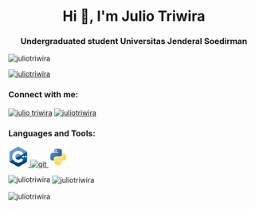 <h1 align="center">Hi 👋, I'm Julio Triwira</h1>
<h3 align="center">Undergraduated student Universitas Jenderal Soedirman</h3>

<p align="left"> <img src="https://komarev.com/ghpvc/?username=juliotriwira&label=Profile%20views&color=0e75b6&style=flat" alt="juliotriwira" /> </p>

<p align="left"> <a href="https://github.com/ryo-ma/github-profile-trophy"><img src="https://github-profile-trophy.vercel.app/?username=juliotriwira" alt="juliotriwira" /></a> </p>

<h3 align="left">Connect with me:</h3>
<p align="left">
<a href="https://linkedin.com/in/julio triwira" target="blank"><img align="center" src="https://raw.githubusercontent.com/rahuldkjain/github-profile-readme-generator/master/src/images/icons/Social/linked-in-alt.svg" alt="julio triwira" height="30" width="40" /></a>
<a href="https://instagram.com/juliotriwira" target="blank"><img align="center" src="https://raw.githubusercontent.com/rahuldkjain/github-profile-readme-generator/master/src/images/icons/Social/instagram.svg" alt="juliotriwira" height="30" width="40" /></a>
</p>

<h3 align="left">Languages and Tools:</h3>
<p align="left"> <a href="https://www.w3schools.com/cpp/" target="_blank" rel="noreferrer"> <img src="https://raw.githubusercontent.com/devicons/devicon/master/icons/cplusplus/cplusplus-original.svg" alt="cplusplus" width="40" height="40"/> </a> <a href="https://git-scm.com/" target="_blank" rel="noreferrer"> <img src="https://www.vectorlogo.zone/logos/git-scm/git-scm-icon.svg" alt="git" width="40" height="40"/> </a> <a href="https://www.python.org" target="_blank" rel="noreferrer"> <img src="https://raw.githubusercontent.com/devicons/devicon/master/icons/python/python-original.svg" alt="python" width="40" height="40"/> </a> </p>

<p><img align="left" src="https://github-readme-stats.vercel.app/api/top-langs?username=juliotriwira&show_icons=true&locale=en&layout=compact" alt="juliotriwira" /></p>

<p>&nbsp;<img align="center" src="https://github-readme-stats.vercel.app/api?username=juliotriwira&show_icons=true&locale=en" alt="juliotriwira" /></p>

<p><img align="center" src="https://github-readme-streak-stats.herokuapp.com/?user=juliotriwira&" alt="juliotriwira" /></p>
